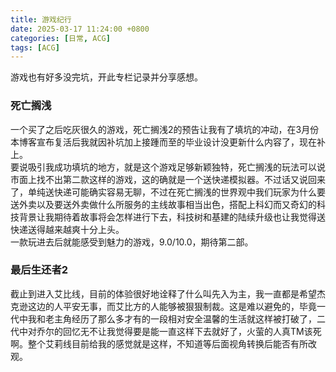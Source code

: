 ```yaml
---
title: 游戏纪行
date: 2025-03-17 11:24:00 +0800
categories: [日常, ACG]
tags: [ACG]
---
```


游戏也有好多没完坑，开此专栏记录并分享感想。

### 死亡搁浅
一个买了之后吃灰很久的游戏，死亡搁浅2的预告让我有了填坑的冲动，在3月份本博客宣布复活后我就因补坑加上接踵而至的毕业设计没更新什么内容了，现在补上。  
要说吸引我成功填坑的地方，就是这个游戏足够新颖独特，死亡搁浅的玩法可以说市面上找不出第二款这样的游戏，这的确就是一个送快递模拟器。不过话又说回来了，单纯送快递可能确实容易无聊，不过在死亡搁浅的世界观中我们玩家为什么要送外卖以及要送外卖做什么所服务的主线故事相当出色，搭配上科幻而又奇幻的科技背景让我期待着故事将会怎样进行下去，科技树和基建的陆续升级也让我觉得送快递送得越来越爽十分上头。  
一款玩进去后就能感受到魅力的游戏，9.0/10.0，期待第二部。  

### 最后生还者2
截止到进入艾比线，目前的体验很好地诠释了什么叫先入为主，我一直都是希望杰克逊这边的人平安无事，而艾比方的人能够被狠狠制裁。这是难以避免的，毕竟一代中我和老主角经历了那么多才有的一段相对安全温馨的生活就这样被打破了，二代中对乔尔的回忆无不让我觉得要是能一直这样下去就好了，火萤的人真TM该死啊。整个艾莉线目前给我的感觉就是这样，不知道等后面视角转换后能否有所改观。  